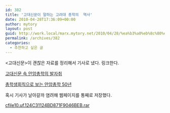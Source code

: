 ```yaml
---
id: 382
title: '고대신문이 말하는 고려대 총학의  역사'
date: 2010-04-28T17:36:09+00:00
author: mytory
layout: post
guid: http://work.local/marx.mytory.net/2010/04/28/%ea%b3%a0%eb%8c%80%ec%8b%a0%eb%ac%b8%ec%9d%b4-%eb%a7%90%ed%95%98%eb%8a%94-%ea%b3%a0%eb%a0%a4%eb%8c%80-%ec%b4%9d%ed%95%99%ec%9d%98-%ec%97%ad%ec%82%ac/
permalink: /archives/382
categories:
  - 추천하고 싶은 글
---
```

&lt;고대신문&gt;이 괜찮은 자료를 정리해서 기사로 냈다. 링크한다.

<a href="http://kukey.com/news/articleView.html?idxno=15153" target="_blank" title="[http://kukey.com/news/articleView.html?idxno=15153]로 이동합니다.">고대신문 속 안암총학의 발자취</a>

<a href="http://kukey.com/news/articleView.html?idxno=15155" target="_blank" title="[http://kukey.com/news/articleView.html?idxno=15155]로 이동합니다.">총학생회칙으로 보는 안암총학 50년</a>

혹시 기사가 날아갈까 염려해 웹페이지를 통째로 저장했다.

<a href="http://work.local/marx.mytory.net/wp-content/uploads/1/cfile10.uf.124C31124BD871F9046BEB.rar" class="aligncenter" filename="고대신문_총학역사_기사.rar"  filemime="application/x-rar" />cfile10.uf.124C31124BD871F9046BEB.rar</a>
